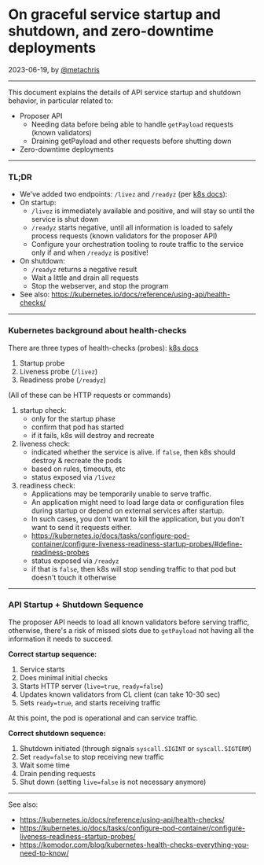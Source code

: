 # On graceful service startup and shutdown, and zero-downtime deployments

2023-06-19, by [@metachris](https://twitter.com/metachris)

---

This document explains the details of API service startup and shutdown behavior, in particular related to:
- Proposer API
  - Needing data before being able to handle `getPayload` requests (known validators)
  - Draining getPayload and other requests before shutting down
- Zero-downtime deployments

---

### TL;DR

- We've added two endpoints: `/livez` and `/readyz` (per [k8s docs](https://kubernetes.io/docs/reference/using-api/health-checks/)):
- On startup:
    - `/livez` is immediately available and positive, and will stay so until the service is shut down
    - `/readyz` starts negative, until all information is loaded to safely process requests (known validators for the proposer API)
    - Configure your orchestration tooling to route traffic to the service only if and when `/readyz` is positive!
- On shutdown:
    - `/readyz` returns a negative result
    - Wait a little and drain all requests
    - Stop the webserver, and stop the program
- See also: https://kubernetes.io/docs/reference/using-api/health-checks/

---

### Kubernetes background about health-checks

There are three types of health-checks (probes): [k8s docs](https://kubernetes.io/docs/reference/using-api/health-checks/)

1. Startup probe
2. Liveness probe (`/livez`)
3. Readiness probe (`/readyz`)

(All of these can be HTTP requests or commands)

1. startup check:
    - only for the startup phase
    - confirm that pod has started
    - if it fails, k8s will destroy and recreate
2. liveness check:
    - indicated whether the service is alive. if `false`, then k8s should destroy & recreate the pods
    - based on rules, timeouts, etc
    - status exposed via `/livez`
3. readiness check:
    - Applications may be temporarily unable to serve traffic.
    - An application might need to load large data or configuration files during startup or depend on external services after startup.
    - In such cases, you don't want to kill the application, but you don't want to send it requests either.
    - https://kubernetes.io/docs/tasks/configure-pod-container/configure-liveness-readiness-startup-probes/#define-readiness-probes
    - status exposed via `/readyz`
    - if that is `false`, then k8s will stop sending traffic to that pod but doesn't touch it otherwise

---

### API Startup + Shutdown Sequence

The proposer API needs to load all known validators before serving traffic, otherwise, there's a risk of missed slots due to `getPayload` not having all the information it needs to succeed.

**Correct startup sequence:**
1. Service starts
2. Does minimal initial checks
3. Starts HTTP server (`live=true`, `ready=false`)
4. Updates known validators from CL client (can take 10-30 sec)
5. Sets `ready=true`, and starts receiving traffic

At this point, the pod is operational and can service traffic.

**Correct shutdown sequence:**

1. Shutdown initiated (through signals `syscall.SIGINT` or `syscall.SIGTERM`)
2. Set `ready=false` to stop receiving new traffic
3. Wait some time
4. Drain pending requests
5. Shut down (setting `live=false` is not necessary anymore)


---

See also:

- https://kubernetes.io/docs/reference/using-api/health-checks/
- https://kubernetes.io/docs/tasks/configure-pod-container/configure-liveness-readiness-startup-probes/
- https://komodor.com/blog/kubernetes-health-checks-everything-you-need-to-know/
